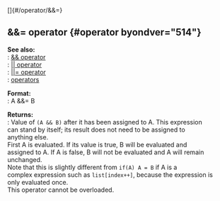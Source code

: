 []{#/operator/&&=}    
## &&= operator {#operator byondver="514"}    
**See also:**    
:   [&& operator](/ref/operator/&&/&&.md)    
:   [\|\| operator](/ref/operator/%7C%7C/%7C%7C.md)    
:   [\|\|= operator](/ref/operator/%7C%7C=/%7C%7C=.md)    
:   [operators](/ref/operator/operator.md)    
<!-- -->    
**Format:**    
:   A &&= B    
<!-- -->    
**Returns:**    
:   Value of `(A && B)` after it has been assigned to A. This expression    
    can stand by itself; its result does not need to be assigned to    
    anything else.    
First A is evaluated. If its value is true, B will be evaluated and    
assigned to A. If A is false, B will not be evaluated and A will remain    
unchanged.    
Note that this is slightly different from `if(A) A = B` if A is a    
complex expression such as `list[index++]`, because the expression is    
only evaluated once.    
This operator cannot be overloaded.  
